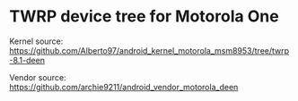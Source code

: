 TWRP device tree for Motorola One
===========================================

Kernel source: https://github.com/Alberto97/android_kernel_motorola_msm8953/tree/twrp-8.1-deen

Vendor source: https://github.com/archie9211/android_vendor_motorola_deen
